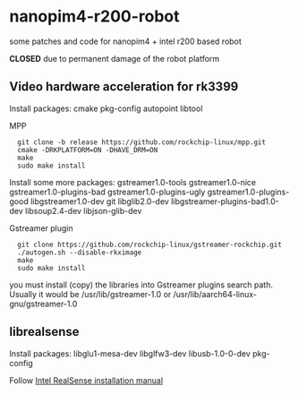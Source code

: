 # nanopim4-r200-robot
some patches and code for nanopim4 + intel r200 based robot

**CLOSED** due to permanent damage of the robot platform


## Video hardware acceleration for rk3399
Install packages: cmake pkg-config autopoint libtool

MPP
```
  git clone -b release https://github.com/rockchip-linux/mpp.git
  cmake -DRKPLATFORM=ON -DHAVE_DRM=ON
  make
  sudo make install
```


Install some more packages: gstreamer1.0-tools gstreamer1.0-nice gstreamer1.0-plugins-bad gstreamer1.0-plugins-ugly gstreamer1.0-plugins-good libgstreamer1.0-dev git libglib2.0-dev libgstreamer-plugins-bad1.0-dev libsoup2.4-dev libjson-glib-dev

Gstreamer plugin
```
  git clone https://github.com/rockchip-linux/gstreamer-rockchip.git
  ./autogen.sh --disable-rkximage
  make
  sudo make install
```

you must install (copy) the libraries into Gstreamer plugins search path. Usually it would be /usr/lib/gstreamer-1.0 or /usr/lib/aarch64-linux-gnu/gstreamer-1.0

## librealsense
Install packages: libglu1-mesa-dev libglfw3-dev libusb-1.0-0-dev pkg-config

Follow [Intel RealSense installation manual](https://github.com/IntelRealSense/librealsense/blob/v1.12.1/doc/installation.md)

